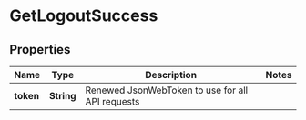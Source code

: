 

# GetLogoutSuccess

## Properties

Name | Type | Description | Notes
------------ | ------------- | ------------- | -------------
**token** | **String** | Renewed JsonWebToken to use for all API requests | 



